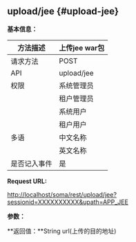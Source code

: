 ## upload/jee {#upload-jee}

**基本信息：**

| 方法描述 | 上传jee war包 |
| --- | --- |
| 请求方法 | POST |
| API | upload/jee |
| 权限 | 系统管理员 | 是 |
|  | 租户管理员 | 是 |
|  | 系统用户 | 是 |
|  | 租户用户 | 是 |
| 多语 | 中文名称 | 上传jee war包 |
|  | 英文名称 | **upload jee war** |
| 是否记入事件 | 是 |

**Request URL:**

[http://localhost/soma/rest/upload/jee?sessionid=XXXXXXXXXX&upath=APP_JEE](http://localhost/soma/rest/upload/jee?sessionid=XXXXXXXXXX&upath=APP_JEE)

**参数：**

**返回值：**String url(上传的目的地址)